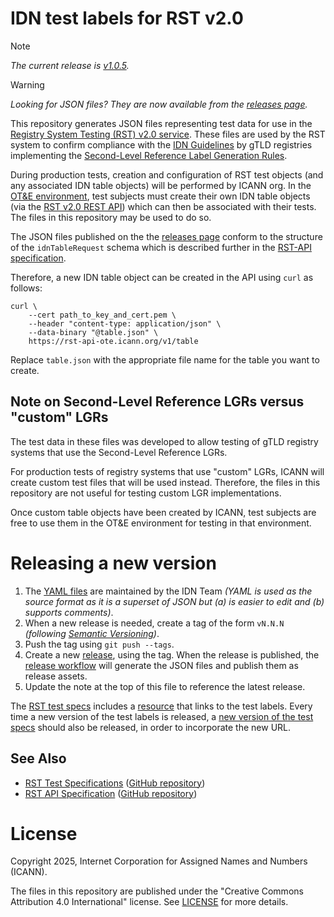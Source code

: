 # IDN test labels for RST v2.0

> [!NOTE]
> *The current release is
> [v1.0.5](https://github.com/icann/rst-idn-test-labels/releases/tag/v1.0.5).*

> [!WARNING]
> *Looking for JSON files? They are now available from the
> [releases page](https://github.com/icann/rst-idn-test-labels/releases).*

This repository generates JSON files representing test data for use in
the [Registry System Testing (RST) v2.0
service](https://www.icann.org/resources/registry-system-testing-v2.0). These
files are used by the RST system to confirm compliance with the [IDN
Guidelines](https://www.icann.org/resources/pages/implementation-guidelines-2012-02-25-en)
by gTLD registries implementing the [Second-Level Reference Label Generation
Rules](https://www.icann.org/resources/pages/second-level-lgr-2015-06-21-en).

During production tests, creation and configuration of RST test objects (and
any associated IDN table objects) will be performed by ICANN org. In the [OT&E
environment](https://www.icann.org/resources/registry-system-testing-v2.0/#ote-environment),
test subjects must create their own IDN table objects (via the [RST v2.0 REST
API](https://icann.github.io/rst-api-spec/)) which can then be associated with
their tests. The files in this repository may be used to do so.

The JSON files published on the the [releases
page](https://github.com/icann/rst-idn-test-labels/releases) conform
to the structure of the `idnTableRequest` schema which is described further in
the [RST-API
specification](https://icann.github.io/rst-api-spec/rst-api-spec.html).

Therefore, a new IDN table object can be created in the API using `curl` as
follows:

```
curl \
    --cert path_to_key_and_cert.pem \
    --header "content-type: application/json" \
    --data-binary "@table.json" \
    https://rst-api-ote.icann.org/v1/table
```

Replace `table.json` with the appropriate file name for the table you want
to create.

## Note on Second-Level Reference LGRs versus "custom" LGRs

The test data in these files was developed to allow testing of gTLD registry
systems that use the Second-Level Reference LGRs.

For production tests of registry systems that use "custom" LGRs, ICANN will
create custom test files that will be used instead. Therefore, the files in this
repository are not useful for testing custom LGR implementations.

Once custom table objects have been created by ICANN, test subjects are free to
use them in the OT&E environment for testing in that environment.

# Releasing a new version

1. The [YAML files](yaml/) are maintained by the IDN Team *(YAML is used as the
   source format as it is a superset of JSON but (a) is easier to edit and (b)
   supports comments)*.
2. When a new release is needed, create a tag of the form `vN.N.N` *(following
   [Semantic Versioning](https://semver.org))*.
2. Push the tag using `git push --tags`.
3. Create a new
   [release](https://github.com/icann/rst-idn-test-labels/releases/new), using
   the tag. When the release is published, the [release
   workflow](.github/workflows/release.yaml) will generate the JSON files and
   publish them as release assets.
4. Update the note at the top of this file to reference the latest release.

The [RST test specs](https://github.com/icann/rst-test-specs) includes a
[resource](https://icann.github.io/rst-test-specs/rst-test-specs.html#Resource-idn.testLabelsForOTE)
that links to the test labels. Every time a new version of the test labels is
released, a [new version of the test
specs](https://github.com/icann/rst-test-specs?tab=readme-ov-file#releasing-a-new-version)
should also be released, in order to incorporate the new URL.

## See Also

* [RST Test Specifications](https://icann.github.io/rst-test-specs/)
  ([GitHub repository](https://github.com/icann/rst-test-specs))
* [RST API Specification](https://icann.github.io/rst-api-spec)
  ([GitHub repository](https://github.com/icann/rst-api-spec))

# License

Copyright 2025, Internet Corporation for Assigned Names and Numbers (ICANN).

The files in this repository are published under the "Creative Commons
Attribution 4.0 International" license. See [LICENSE](LICENSE) for more details.
